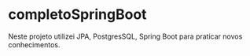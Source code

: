 # completoSpringBoot
Neste projeto utilizei JPA, PostgresSQL, Spring Boot para praticar novos conhecimentos.
